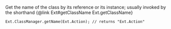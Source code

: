 Get the name of the class by its reference or its instance;
usually invoked by the shorthand {@link Ext#getClassName Ext.getClassName}

    Ext.ClassManager.getName(Ext.Action); // returns "Ext.Action"
